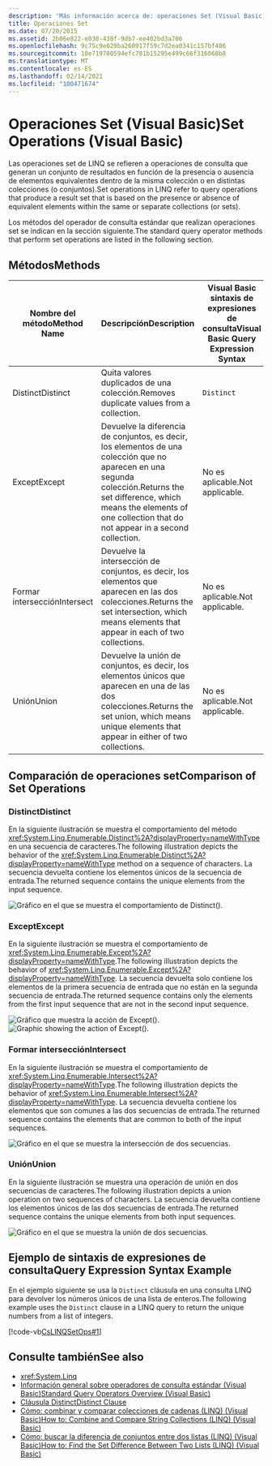 ```yaml
---
description: 'Más información acerca de: operaciones Set (Visual Basic)'
title: Operaciones Set
ms.date: 07/20/2015
ms.assetid: 2b06e822-e030-438f-9db7-ee402bd3a706
ms.openlocfilehash: 9c75c9e029ba260917f59c7d2ea0341c157bf406
ms.sourcegitcommit: 10e719780594efc781b15295e499c66f316068b8
ms.translationtype: MT
ms.contentlocale: es-ES
ms.lasthandoff: 02/14/2021
ms.locfileid: "100471674"
---
```

# <a name="set-operations-visual-basic"></a><span data-ttu-id="1b808-103">Operaciones Set (Visual Basic)</span><span class="sxs-lookup"><span data-stu-id="1b808-103">Set Operations (Visual Basic)</span></span>

<span data-ttu-id="1b808-104">Las operaciones set de LINQ se refieren a operaciones de consulta que generan un conjunto de resultados en función de la presencia o ausencia de elementos equivalentes dentro de la misma colección o en distintas colecciones (o conjuntos).</span><span class="sxs-lookup"><span data-stu-id="1b808-104">Set operations in LINQ refer to query operations that produce a result set that is based on the presence or absence of equivalent elements within the same or separate collections (or sets).</span></span>

<span data-ttu-id="1b808-105">Los métodos del operador de consulta estándar que realizan operaciones set se indican en la sección siguiente.</span><span class="sxs-lookup"><span data-stu-id="1b808-105">The standard query operator methods that perform set operations are listed in the following section.</span></span>

## <a name="methods"></a><span data-ttu-id="1b808-106">Métodos</span><span class="sxs-lookup"><span data-stu-id="1b808-106">Methods</span></span>

|<span data-ttu-id="1b808-107">Nombre del método</span><span class="sxs-lookup"><span data-stu-id="1b808-107">Method Name</span></span>|<span data-ttu-id="1b808-108">Descripción</span><span class="sxs-lookup"><span data-stu-id="1b808-108">Description</span></span>|<span data-ttu-id="1b808-109">Visual Basic sintaxis de expresiones de consulta</span><span class="sxs-lookup"><span data-stu-id="1b808-109">Visual Basic Query Expression Syntax</span></span>|<span data-ttu-id="1b808-110">Más información</span><span class="sxs-lookup"><span data-stu-id="1b808-110">More Information</span></span>|
|-----------------|-----------------|------------------------------------------|----------------------|
|<span data-ttu-id="1b808-111">Distinct</span><span class="sxs-lookup"><span data-stu-id="1b808-111">Distinct</span></span>|<span data-ttu-id="1b808-112">Quita valores duplicados de una colección.</span><span class="sxs-lookup"><span data-stu-id="1b808-112">Removes duplicate values from a collection.</span></span>|`Distinct`|<xref:System.Linq.Enumerable.Distinct%2A?displayProperty=nameWithType><br /><br /> <xref:System.Linq.Queryable.Distinct%2A?displayProperty=nameWithType>|
|<span data-ttu-id="1b808-113">Except</span><span class="sxs-lookup"><span data-stu-id="1b808-113">Except</span></span>|<span data-ttu-id="1b808-114">Devuelve la diferencia de conjuntos, es decir, los elementos de una colección que no aparecen en una segunda colección.</span><span class="sxs-lookup"><span data-stu-id="1b808-114">Returns the set difference, which means the elements of one collection that do not appear in a second collection.</span></span>|<span data-ttu-id="1b808-115">No es aplicable.</span><span class="sxs-lookup"><span data-stu-id="1b808-115">Not applicable.</span></span>|<xref:System.Linq.Enumerable.Except%2A?displayProperty=nameWithType><br /><br /> <xref:System.Linq.Queryable.Except%2A?displayProperty=nameWithType>|
|<span data-ttu-id="1b808-116">Formar intersección</span><span class="sxs-lookup"><span data-stu-id="1b808-116">Intersect</span></span>|<span data-ttu-id="1b808-117">Devuelve la intersección de conjuntos, es decir, los elementos que aparecen en las dos colecciones.</span><span class="sxs-lookup"><span data-stu-id="1b808-117">Returns the set intersection, which means elements that appear in each of two collections.</span></span>|<span data-ttu-id="1b808-118">No es aplicable.</span><span class="sxs-lookup"><span data-stu-id="1b808-118">Not applicable.</span></span>|<xref:System.Linq.Enumerable.Intersect%2A?displayProperty=nameWithType><br /><br /> <xref:System.Linq.Queryable.Intersect%2A?displayProperty=nameWithType>|
|<span data-ttu-id="1b808-119">Unión</span><span class="sxs-lookup"><span data-stu-id="1b808-119">Union</span></span>|<span data-ttu-id="1b808-120">Devuelve la unión de conjuntos, es decir, los elementos únicos que aparecen en una de las dos colecciones.</span><span class="sxs-lookup"><span data-stu-id="1b808-120">Returns the set union, which means unique elements that appear in either of two collections.</span></span>|<span data-ttu-id="1b808-121">No es aplicable.</span><span class="sxs-lookup"><span data-stu-id="1b808-121">Not applicable.</span></span>|<xref:System.Linq.Enumerable.Union%2A?displayProperty=nameWithType><br /><br /> <xref:System.Linq.Queryable.Union%2A?displayProperty=nameWithType>|

## <a name="comparison-of-set-operations"></a><span data-ttu-id="1b808-122">Comparación de operaciones set</span><span class="sxs-lookup"><span data-stu-id="1b808-122">Comparison of Set Operations</span></span>

### <a name="distinct"></a><span data-ttu-id="1b808-123">Distinct</span><span class="sxs-lookup"><span data-stu-id="1b808-123">Distinct</span></span>

<span data-ttu-id="1b808-124">En la siguiente ilustración se muestra el comportamiento del método <xref:System.Linq.Enumerable.Distinct%2A?displayProperty=nameWithType> en una secuencia de caracteres.</span><span class="sxs-lookup"><span data-stu-id="1b808-124">The following illustration depicts the behavior of the <xref:System.Linq.Enumerable.Distinct%2A?displayProperty=nameWithType> method on a sequence of characters.</span></span> <span data-ttu-id="1b808-125">La secuencia devuelta contiene los elementos únicos de la secuencia de entrada.</span><span class="sxs-lookup"><span data-stu-id="1b808-125">The returned sequence contains the unique elements from the input sequence.</span></span>

![Gráfico en el que se muestra el comportamiento de Distinct&#40;&#41;.](./media/set-operations/distinct-method-behavior.png)

### <a name="except"></a><span data-ttu-id="1b808-127">Except</span><span class="sxs-lookup"><span data-stu-id="1b808-127">Except</span></span>

<span data-ttu-id="1b808-128">En la siguiente ilustración se muestra el comportamiento de <xref:System.Linq.Enumerable.Except%2A?displayProperty=nameWithType>.</span><span class="sxs-lookup"><span data-stu-id="1b808-128">The following illustration depicts the behavior of <xref:System.Linq.Enumerable.Except%2A?displayProperty=nameWithType>.</span></span> <span data-ttu-id="1b808-129">La secuencia devuelta solo contiene los elementos de la primera secuencia de entrada que no están en la segunda secuencia de entrada.</span><span class="sxs-lookup"><span data-stu-id="1b808-129">The returned sequence contains only the elements from the first input sequence that are not in the second input sequence.</span></span>

<span data-ttu-id="1b808-130">![Gráfico que muestra la acción de Except&#40;&#41;.](./media/set-operations/except-behavior-graphic.png "Muestra el comportamiento de Except.")</span><span class="sxs-lookup"><span data-stu-id="1b808-130">![Graphic showing the action of Except&#40;&#41;.](./media/set-operations/except-behavior-graphic.png "Shows the behavior of Except.")</span></span>

### <a name="intersect"></a><span data-ttu-id="1b808-131">Formar intersección</span><span class="sxs-lookup"><span data-stu-id="1b808-131">Intersect</span></span>

<span data-ttu-id="1b808-132">En la siguiente ilustración se muestra el comportamiento de <xref:System.Linq.Enumerable.Intersect%2A?displayProperty=nameWithType>.</span><span class="sxs-lookup"><span data-stu-id="1b808-132">The following illustration depicts the behavior of <xref:System.Linq.Enumerable.Intersect%2A?displayProperty=nameWithType>.</span></span> <span data-ttu-id="1b808-133">La secuencia devuelta contiene los elementos que son comunes a las dos secuencias de entrada.</span><span class="sxs-lookup"><span data-stu-id="1b808-133">The returned sequence contains the elements that are common to both of the input sequences.</span></span>

![Gráfico en el que se muestra la intersección de dos secuencias.](./media/set-operations/intersection-two-sequences.png)

### <a name="union"></a><span data-ttu-id="1b808-135">Unión</span><span class="sxs-lookup"><span data-stu-id="1b808-135">Union</span></span>

<span data-ttu-id="1b808-136">En la siguiente ilustración se muestra una operación de unión en dos secuencias de caracteres.</span><span class="sxs-lookup"><span data-stu-id="1b808-136">The following illustration depicts a union operation on two sequences of characters.</span></span> <span data-ttu-id="1b808-137">La secuencia devuelta contiene los elementos únicos de las dos secuencias de entrada.</span><span class="sxs-lookup"><span data-stu-id="1b808-137">The returned sequence contains the unique elements from both input sequences.</span></span>

![Gráfico en el que se muestra la unión de dos secuencias.](./media/set-operations/union-operation-two-sequences.png)

## <a name="query-expression-syntax-example"></a><span data-ttu-id="1b808-139">Ejemplo de sintaxis de expresiones de consulta</span><span class="sxs-lookup"><span data-stu-id="1b808-139">Query Expression Syntax Example</span></span>

<span data-ttu-id="1b808-140">En el ejemplo siguiente se usa la `Distinct` cláusula en una consulta LINQ para devolver los números únicos de una lista de enteros.</span><span class="sxs-lookup"><span data-stu-id="1b808-140">The following example uses the `Distinct` clause in a LINQ query to return the unique numbers from a list of integers.</span></span>

[!code-vb[CsLINQSetOps#1](~/samples/snippets/visualbasic/VS_Snippets_VBCSharp/CsLINQSetOps/VB/setops.vb#1)]

## <a name="see-also"></a><span data-ttu-id="1b808-141">Consulte también</span><span class="sxs-lookup"><span data-stu-id="1b808-141">See also</span></span>

- <xref:System.Linq>
- [<span data-ttu-id="1b808-142">Información general sobre operadores de consulta estándar (Visual Basic)</span><span class="sxs-lookup"><span data-stu-id="1b808-142">Standard Query Operators Overview (Visual Basic)</span></span>](standard-query-operators-overview.md)
- [<span data-ttu-id="1b808-143">Cláusula Distinct</span><span class="sxs-lookup"><span data-stu-id="1b808-143">Distinct Clause</span></span>](../../../language-reference/queries/distinct-clause.md)
- [<span data-ttu-id="1b808-144">Cómo: combinar y comparar colecciones de cadenas (LINQ) (Visual Basic)</span><span class="sxs-lookup"><span data-stu-id="1b808-144">How to: Combine and Compare String Collections (LINQ) (Visual Basic)</span></span>](how-to-combine-and-compare-string-collections-linq.md)
- [<span data-ttu-id="1b808-145">Cómo: buscar la diferencia de conjuntos entre dos listas (LINQ) (Visual Basic)</span><span class="sxs-lookup"><span data-stu-id="1b808-145">How to: Find the Set Difference Between Two Lists (LINQ) (Visual Basic)</span></span>](how-to-find-the-set-difference-between-two-lists-linq.md)
